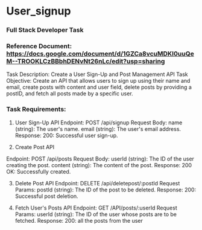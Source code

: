 # User_signup

### Full Stack Developer Task

### Reference Document: https://docs.google.com/document/d/1GZCa8vcuMDKl0uuQeM--TROOKLCzBBbhDENvNt26nLc/edit?usp=sharing

Task Description: Create a User Sign-Up and Post Management API
Task Objective: Create an API that allows users to sign up using their name and email, create posts with
content and user field, delete posts by providing a postID, and fetch all posts made by a specific user.

### Task Requirements:

1. User Sign-Up API
Endpoint: POST /api/signup
Request Body:
name (string): The user's name.
email (string): The user's email address.
Response:
200: Successful user sign-up.

2. Create Post API

Endpoint: POST /api/posts
Request Body:
userId (string): The ID of the user creating the post.
content (string): The content of the post.
Response:
200 OK: Successfully created.

3. Delete Post API
Endpoint: DELETE /api/deletepost/:postId
Request Params:
postId (string): The ID of the post to be deleted.
Response:
200: Successful post deletion.

4. Fetch User's Posts API
Endpoint: GET /API/posts/:userId
Request Params:
userId (string): The ID of the user whose posts are to be fetched.
Response:
200: all the posts from the user
